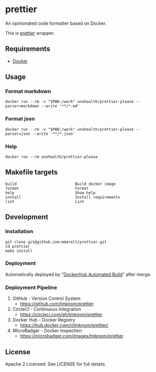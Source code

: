 # prettier

An opinionated code formatter based on Docker.

This is [prettier](https://github.com/prettier/prettier) wrapper.

## Requirements

- [Docker](https://www.docker.com/)

## Usage

### Format markdown

```shell
docker run --rm -v "$PWD:/work" unohealth/prettier-please --parser=markdown --write '**/*.md'
```

### Format json

```shell
docker run --rm -v "$PWD:/work" unohealth/prettier-please --parser=json --write '**/*.json'
```

### Help

```shell
docker run --rm unohealth/prettier-please
```

## Makefile targets

```text
build                          Build docker image
format                         Format
help                           Show help
install                        Install requirements
lint                           Lint
```

## Development

### Installation

```shell
git clone git@github.com:mmarell/prettier.git
cd prettier
make install
```

### Deployment

Automatically deployed by "[DockerHub Automated Build](https://docs.docker.com/docker-hub/builds/)" after merge.

### Deployment Pipeline

1. GitHub - Version Control System
   - <https://github.com/tmknom/prettier>
2. CircleCI - Continuous Integration
   - <https://circleci.com/gh/tmknom/prettier>
3. Docker Hub - Docker Registry
   - <https://hub.docker.com/r/tmknom/prettier/>
4. MicroBadger - Docker Inspection
   - <https://microbadger.com/images/tmknom/prettier>

## License

Apache 2 Licensed. See LICENSE for full details.
